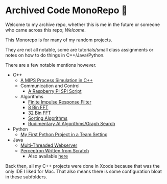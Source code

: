 # Archived Code MonoRepo :book:

Welcome to my archive repo, whether this is me in the future or someone who came across this repo; *Welcome*.

This Monorepo is for many of my random projects.

They are not all notable, some are tutorials/small class assignments or notes on how to do things in C++/Java/Python.

There are a few notable mentions however.
- C++
  - [A MIPS Process Simulation in C++](./src/cpp/MIPS%20Processor/)
  - Communication and Control
    - [A Raspberry PI SPI Script](./src/cpp/Raspberry-Pi-SPI-slave/)
  - Algorithms
    - [Finite Impulse Response Filter](./src/cpp/FIR_FileOutput/)
    - [8 Bin FFT](./src/cpp/8BinFFT/)
    - [32 Bin FFT](./src/cpp/32binFFT_FileOutput/)
    - [Sorting Algorithms](./src/Coding%20Interview%20Prep/)
    - [Rudimentary AI Algorithms/Graph Search](./src/cpp/ai)
- Python
  - [My First Python Project in a Team Setting](./src/python/myfirstProject/)
- Java
  - [Multi-Threaded Webserver](./src/java/Multi-Thread-Web-Server/)
  - [Perceptron Written from Scratch](./src/java/Neural%20Network/)
    - Also available [here](https://github.com/deleomike/Perceptron)

Back then, all my C++ projects were done in Xcode because that was the only IDE I liked for Mac. That also means there is some configuration bloat in these subfolders.